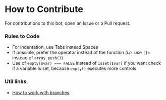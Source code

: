 # How to Contribute
For contributions to this bot, open an Issue or a Pull request.

### Rules to Code

* For indentation, use Tabs instead Spaces
* If possible, prefer the operator instead of the function (_i.e._ use `[]=` instead of `array_push()`)
* Use of `empty($var) === FALSE` instead of `isset($var)` if you want check if a variable is set, because `empty()` executes more controls

### Util links

* [How to work with branches](https://www.robinwieruch.de/git-team-workflow)
